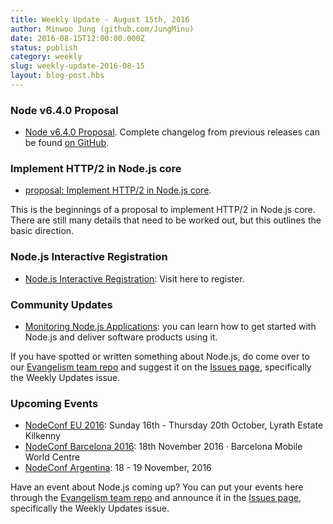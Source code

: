 ```yaml
---
title: Weekly Update - August 15th, 2016
author: Minwoo Jung (github.com/JungMinu)
date: 2016-08-15T12:00:00.000Z
status: publish
category: weekly
slug: weekly-update-2016-08-15
layout: blog-post.hbs
---
```


### Node v6.4.0 Proposal

- [Node v6.4.0 Proposal](https://github.com/nodejs/node/pull/8070). Complete changelog from previous releases can be found [on GitHub](https://github.com/nodejs/node/blob/main/CHANGELOG.md).

### Implement HTTP/2 in Node.js core

- [proposal: Implement HTTP/2 in Node.js core](https://github.com/nodejs/node-eps/pull/38).

This is the beginnings of a proposal to implement HTTP/2 in Node.js core. There are still many details that need to be worked out, but this outlines the basic direction.

### Node.js Interactive Registration

- [Node.js Interactive Registration](http://events.linuxfoundation.org/events/node-interactive/attend/registration): Visit here to register.

### Community Updates

- [Monitoring Node.js Applications](https://blog.risingstack.com/node-hero-monitoring-node-js-applications/): you can learn how to get started with Node.js and deliver software products using it.

If you have spotted or written something about Node.js, do come over to our [Evangelism team repo](https://github.com/nodejs/evangelism) and suggest it on the [Issues page](https://github.com/nodejs/evangelism/issues), specifically the Weekly Updates issue.

### Upcoming Events

- [NodeConf EU 2016](http://www.nodeconf.eu/): Sunday 16th - Thursday 20th October, Lyrath Estate Kilkenny
- [NodeConf Barcelona 2016](http://barcelona.nodeconf.com/): 18th November 2016 · Barcelona Mobile World Centre
- [NodeConf Argentina](https://2016.nodeconf.com.ar): 18 - 19 November, 2016

Have an event about Node.js coming up? You can put your events here through the [Evangelism team repo](https://github.com/nodejs/evangelism) and announce it in the [Issues page](https://github.com/nodejs/evangelism/issues), specifically the Weekly Updates issue.
